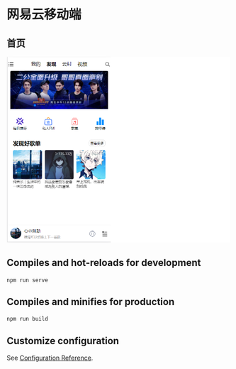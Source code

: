 # 网易云移动端

## 首页
![首页面](https://github.com/kurisesd/musicapp/blob/master/src/assets/img/zhuye.png)

## Compiles and hot-reloads for development
```
npm run serve
```

## Compiles and minifies for production
```
npm run build
```

## Customize configuration
See [Configuration Reference](https://cli.vuejs.org/config/).
